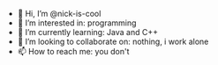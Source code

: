 - 👋 Hi, I’m @nick-is-cool
- 👀 I’m interested in: programming
- 🌱 I’m currently learning: Java and C++
- 💞️ I’m looking to collaborate on: nothing, i work alone
- 📫 How to reach me: you don't
